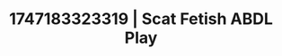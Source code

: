 ---
categories:
- Tradwife
- AI lover POV
- Ethereal kink
- Erotic silhouette
- Anime
image: /assets/images/1747183323319.webp
layout: post
seo:
  description: Featured content with high-quality ABDL Play, Scat Fetish. HD images
    available.
  keywords: ABDL Play, Scat Fetish
  og_image: /assets/images/1747183323319.webp
  schema_type: VisualArtwork
tags:
- ABDL Play
- '#1747183323319'
- Scat Fetish
title: 1747183323319 | Scat Fetish ABDL Play
---